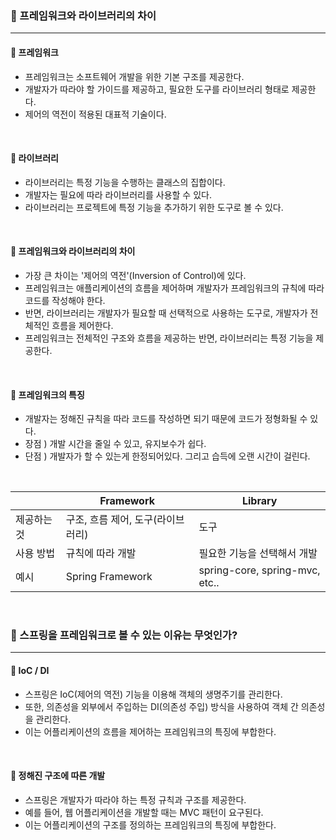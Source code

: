 ### 🔶 프레임워크와 라이브러리의 차이
---

#### 🔸 프레임워크
- 프레임워크는 소프트웨어 개발을 위한 기본 구조를 제공한다.
- 개발자가 따라야 할 가이드를 제공하고, 필요한 도구를 라이브러리 형태로 제공한다.
- 제어의 역전이 적용된 대표적 기술이다.

<br>

#### 🔸 라이브러리
- 라이브러리는 특정 기능을 수행하는 클래스의 집합이다.
- 개발자는 필요에 따라 라이브러리를 사용할 수 있다.
- 라이브러리는 프로젝트에 특정 기능을 추가하기 위한 도구로 볼 수 있다.

<br>

#### 🔸 프레임워크와 라이브러리의 차이
- 가장 큰 차이는 '제어의 역전'(Inversion of Control)에 있다.
- 프레임워크는 애플리케이션의 흐름을 제어하며 개발자가 프레임워크의 규칙에 따라 코드를 작성해야 한다.
- 반면, 라이브러리는 개발자가 필요할 때 선택적으로 사용하는 도구로, 개발자가 전체적인 흐름을 제어한다.
- 프레임워크는 전체적인 구조와 흐름을 제공하는 반면, 라이브러리는 특정 기능을 제공한다.

<br>

#### 🔸 프레임워크의 특징
- 개발자는 정해진 규칙을 따라 코드를 작성하면 되기 때문에 코드가 정형화될 수 있다.
- 장점 ) 개발 시간을 줄일 수 있고, 유지보수가 쉽다.
- 단점 ) 개발자가 할 수 있는게 한정되어있다. 그리고 습득에 오랜 시간이 걸린다.

<br>

|   | Framework | Library | 
|--------|--------|--------|
| 제공하는 것 | 구조, 흐름 제어, 도구(라이브러리) | 도구 |
| 사용 방법 | 규칙에 따라 개발 | 필요한 기능을 선택해서 개발 |
| 예시 | Spring Framework | spring-core, spring-mvc, etc.. |

<br>

### 🔶 스프링을 프레임워크로 볼 수 있는 이유는 무엇인가?
---
#### 🔸 IoC / DI
- 스프링은 IoC(제어의 역전) 기능을 이용해 객체의 생명주기를 관리한다.
- 또한, 의존성을 외부에서 주입하는 DI(의존성 주입) 방식을 사용하여 객체 간 의존성을 관리한다.
- 이는 어플리케이션의 흐름을 제어하는 프레임워크의 특징에 부합한다.

<br>

#### 🔸 정해진 구조에 따른 개발
- 스프링은 개발자가 따라야 하는 특정 규칙과 구조를 제공한다.
- 예를 들어, 웹 어플리케이션을 개발할 때는 MVC 패턴이 요구된다.
- 이는 어플리케이션의 구조를 정의하는 프레임워크의 특징에 부합한다.
